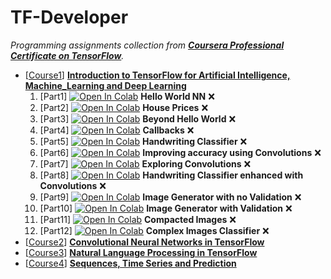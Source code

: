 # TF-Developer

_Programming assignments collection from [**Coursera Professional Certificate on TensorFlow**](https://www.coursera.org/professional-certificates/tensorflow-in-practice)._

- [[Course1](C1-Introduction_to_TensorFlow_for_Artificial_Intelligence_Machine_Learning_and_Deep_Learning)] [**Introduction to TensorFlow for Artificial Intelligence, Machine_Learning and Deep Learning**](https://www.coursera.org/learn/introduction-tensorflow)
    1. [Part1] [![Open In Colab](https://colab.research.google.com/assets/colab-badge.svg)](https://colab.research.google.com/github/damianiRiccardo90/TF-Developer/blob/master/C1-Introduction_to_TensorFlow_for_Artificial_Intelligence_Machine_Learning_and_Deep_Learning/W1-A_new_Programming_Paradigm/C1_W1_Lab_1_hello_world_nn.ipynb) **Hello World NN** :x:
    2. [Part2] [![Open In Colab](https://colab.research.google.com/assets/colab-badge.svg)](https://colab.research.google.com/github/damianiRiccardo90/TF-Developer/blob/master/C1-Introduction_to_TensorFlow_for_Artificial_Intelligence_Machine_Learning_and_Deep_Learning/W1-A_new_Programming_Paradigm/C1_W1_Assignment.ipynb) **House Prices** :x:
    3. [Part3] [![Open In Colab](https://colab.research.google.com/assets/colab-badge.svg)](https://colab.research.google.com/github/damianiRiccardo90/TF-Developer/blob/master/C1-Introduction_to_TensorFlow_for_Artificial_Intelligence_Machine_Learning_and_Deep_Learning/W2-Introduction_to_Computer_Vision/C1_W2_Lab_1_beyond_hello_world.ipynb) **Beyond Hello World** :x:
    4. [Part4] [![Open In Colab](https://colab.research.google.com/assets/colab-badge.svg)](https://colab.research.google.com/github/damianiRiccardo90/TF-Developer/blob/master/C1-Introduction_to_TensorFlow_for_Artificial_Intelligence_Machine_Learning_and_Deep_Learning/W2-Introduction_to_Computer_Vision/C1_W2_Lab_2_callbacks.ipynb) **Callbacks** :x:
    5. [Part5] [![Open In Colab](https://colab.research.google.com/assets/colab-badge.svg)](https://colab.research.google.com/github/damianiRiccardo90/TF-Developer/blob/master/C1-Introduction_to_TensorFlow_for_Artificial_Intelligence_Machine_Learning_and_Deep_Learning/W2-Introduction_to_Computer_Vision/C1_W2_Assignment.ipynb) **Handwriting Classifier** :x:
    6. [Part6] [![Open In Colab](https://colab.research.google.com/assets/colab-badge.svg)](https://colab.research.google.com/github/damianiRiccardo90/TF-Developer/blob/master/C1-Introduction_to_TensorFlow_for_Artificial_Intelligence_Machine_Learning_and_Deep_Learning/W3-Enhancing_Vision_with_Convolutional_Neural_Networks/C1_W3_Lab_1_improving_accuracy_using_convolutions.ipynb) **Improving accuracy using Convolutions** :x:
    7. [Part7] [![Open In Colab](https://colab.research.google.com/assets/colab-badge.svg)](https://colab.research.google.com/github/damianiRiccardo90/TF-Developer/blob/master/C1-Introduction_to_TensorFlow_for_Artificial_Intelligence_Machine_Learning_and_Deep_Learning/W3-Enhancing_Vision_with_Convolutional_Neural_Networks/C1_W3_Lab_2_exploring_convolutions.ipynb) **Exploring Convolutions** :x:
    8. [Part8] [![Open In Colab](https://colab.research.google.com/assets/colab-badge.svg)](https://colab.research.google.com/github/damianiRiccardo90/TF-Developer/blob/master/C1-Introduction_to_TensorFlow_for_Artificial_Intelligence_Machine_Learning_and_Deep_Learning/W3-Enhancing_Vision_with_Convolutional_Neural_Networks/C1_W3_Assignment.ipynb) **Handwriting Classifier enhanced with Convolutions** :x:
    9. [Part9] [![Open In Colab](https://colab.research.google.com/assets/colab-badge.svg)](https://colab.research.google.com/github/damianiRiccardo90/TF-Developer/blob/master/C1-Introduction_to_TensorFlow_for_Artificial_Intelligence_Machine_Learning_and_Deep_Learning/W4-Using_real_world_images/C1_W4_Lab_1_image_generator_no_validation.ipynb) **Image Generator with no Validation** :x:
    10. [Part10] [![Open In Colab](https://colab.research.google.com/assets/colab-badge.svg)](https://colab.research.google.com/github/damianiRiccardo90/TF-Developer/blob/master/C1-Introduction_to_TensorFlow_for_Artificial_Intelligence_Machine_Learning_and_Deep_Learning/W4-Using_real_world_images/C1_W4_Lab_2_image_generator_with_validation.ipynb) **Image Generator with Validation** :x:
    11. [Part11] [![Open In Colab](https://colab.research.google.com/assets/colab-badge.svg)](https://colab.research.google.com/github/damianiRiccardo90/TF-Developer/blob/master/C1-Introduction_to_TensorFlow_for_Artificial_Intelligence_Machine_Learning_and_Deep_Learning/W4-Using_real_world_images/C1_W4_Lab_3_compacted_images.ipynb) **Compacted Images** :x:
    12. [Part12] [![Open In Colab](https://colab.research.google.com/assets/colab-badge.svg)](https://colab.research.google.com/github/damianiRiccardo90/TF-Developer/blob/master/C1-Introduction_to_TensorFlow_for_Artificial_Intelligence_Machine_Learning_and_Deep_Learning/W4-Using_real_world_images/C1_W4_Assignment.ipynb) **Complex Images Classifier** :x:
- [[Course2](C2-Convolutional_Neural_Networks_in_TensorFlow)] [**Convolutional Neural Networks in TensorFlow**](https://www.coursera.org/learn/convolutional-neural-networks-tensorflow)
- [[Course3](C3-Natural_Language_Processing_in_TensorFlow)] [**Natural Language Processing in TensorFlow**](https://www.coursera.org/learn/natural-language-processing-tensorflow)
- [[Course4](C4-Sequences_Time_Series_and_Prediction)] [**Sequences, Time Series and Prediction**](https://www.coursera.org/learn/tensorflow-sequences-time-series-and-prediction)
